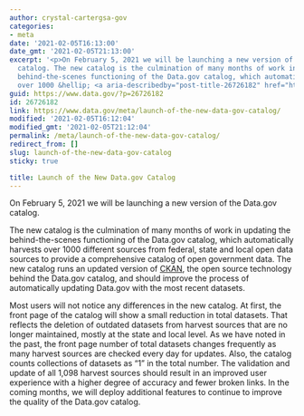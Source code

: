 ```yaml
---
author: crystal-cartergsa-gov
categories:
- meta
date: '2021-02-05T16:13:00'
date_gmt: '2021-02-05T21:13:00'
excerpt: '<p>On February 5, 2021 we will be launching a new version of the Data.gov
  catalog. The new catalog is the culmination of many months of work in updating the
  behind-the-scenes functioning of the Data.gov catalog, which automatically harvests
  over 1000 &hellip; <a aria-describedby="post-title-26726182" href="https://www.data.gov/meta/launch-of-the-new-data-gov-catalog/">Continued</a></p>'
guid: https://www.data.gov/?p=26726182
id: 26726182
link: https://www.data.gov/meta/launch-of-the-new-data-gov-catalog/
modified: '2021-02-05T16:12:04'
modified_gmt: '2021-02-05T21:12:04'
permalink: /meta/launch-of-the-new-data-gov-catalog/
redirect_from: []
slug: launch-of-the-new-data-gov-catalog
sticky: true

title: Launch of the New Data.gov Catalog
---
```

On February 5, 2021 we will be launching a new version of the Data.gov catalog.


The new catalog is the culmination of many months of work in updating the behind-the-scenes functioning of the Data.gov catalog, which automatically harvests over 1000 different sources from federal, state and local open data sources to provide a comprehensive catalog of open government data. The new catalog runs an updated version of [CKAN](https://ckan.org/), the open source technology behind the Data.gov catalog, and should improve the process of automatically updating Data.gov with the most recent datasets.


Most users will not notice any differences in the new catalog. At first, the front page of the catalog will show a small reduction in total datasets. That reflects the deletion of outdated datasets from harvest sources that are no longer maintained, mostly at the state and local level. As we have noted in the past, the front page number of total datasets changes frequently as many harvest sources are checked every day for updates. Also, the catalog counts collections of datasets as “1” in the total number. The validation and update of all 1,098 harvest sources should result in an improved user experience with a higher degree of accuracy and fewer broken links. In the coming months, we will deploy additional features to continue to improve the quality of the Data.gov catalog.


